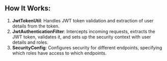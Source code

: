 ## How It Works:

1. **JwtTokenUtil**: Handles JWT token validation and extraction of user details from the token.
2. **JwtAuthenticationFilter**: Intercepts incoming requests, extracts the JWT token, validates it, and sets up the security context with user details and roles.
3. **SecurityConfig**: Configures security for different endpoints, specifying which roles have access to which endpoints.
